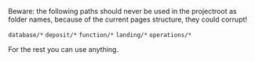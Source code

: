 Beware: the following paths should never be used in the projectroot as folder names, because of the current pages structure, they could corrupt!

`database/*`
`deposit/*`
`function/*`
`landing/*`
`operations/*`

For the rest you can use anything.
